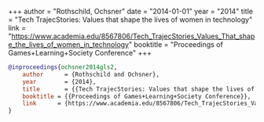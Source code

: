 +++
author = "Rothschild, Ochsner"
date = "2014-01-01"
year = "2014"
title = "Tech TrajecStories: Values that shape the lives of women in technology"
link = "https://www.academia.edu/8567806/Tech_TrajecStories_Values_That_shape_the_lives_of_women_in_technology"
booktitle = "Proceedings of Games+Learning+Society Conference"
+++
```bibtex
@inproceedings{ochsner2014gls2,
    author 		= {Rothschild and Ochsner},
    year     	= {2014},
    title 		= {{Tech TrajecStories: Values that shape the lives of women in technology}},
    booktitle = {{Proceedings of Games+Learning+Society Conference}},
    link      = {https://www.academia.edu/8567806/Tech_TrajecStories_Values_That_shape_the_lives_of_women_in_technology}
}

```
